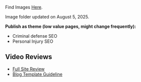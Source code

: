 Find Images [Here](https://drive.google.com/drive/folders/19L6tRee9WRWCqu88I4xo8OT5sGEi-AOE?usp=drive_link). 

Image folder updated on August 5, 2025.


**Publish as theme (low value pages, might change frequently):**
- Criminal defense SEO
- Personal Injury SEO


## Video Reviews

- [Full Site Review]([url](https://recordings.lawyerseoexpert.com/recordings/FPCxxIryVU1ck832EXah))
- [Blog Template Guideline]([url](https://recordings.lawyerseoexpert.com/recordings/BX8NLy4MB3Vvyu0Tcvgy))
